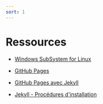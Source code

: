 ```yaml
---
sort: 1
---
```


# Ressources

- [Windows SubSystem for Linux](https://docs.microsoft.com/en-us/windows/wsl/about)

- [GitHub Pages](https://docs.github.com/en/pages)

- [GitHub Pages avec Jekyll](https://docs.github.com/en/pages/setting-up-a-github-pages-site-with-jekyll)

- [Jekyll - Procédures d'installation](https://jekyllrb.com/docs/installation/)

  



